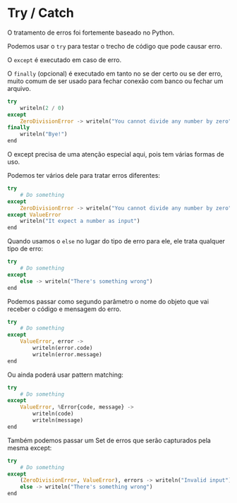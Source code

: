# Try / Catch

O tratamento de erros foi fortemente baseado no Python.

Podemos usar o `try` para testar o trecho de código que pode causar erro.

O `except` é executado em caso de erro.

O `finally` (opcional) é executado em tanto no se der certo ou se der erro, muito comum de ser usado para fechar conexão com banco ou fechar um arquivo.

```python
try
    writeln(2 / 0)
except
    ZeroDivisionError -> writeln("You cannot divide any number by zero")
finally
    writeln("Bye!")
end
```

O except precisa de uma atenção especial aqui, pois tem várias formas de uso.

Podemos ter vários dele para tratar erros diferentes:

```python
try
    # Do something
except
    ZeroDivisionError -> writeln("You cannot divide any number by zero")
except ValueError
    writeln("It expect a number as input")
end
```

Quando usamos o `else` no lugar do tipo de erro para ele, ele trata qualquer tipo de erro:

```python
try
    # Do something
except
    else -> writeln("There's something wrong")
end
```

Podemos passar como segundo parâmetro o nome do objeto que vai receber o código e mensagem do erro.

```python
try
    # Do something
except
    ValueError, error -> 
        writeln(error.code)
        writeln(error.message)
end
```

Ou ainda poderá usar pattern matching:

```python
try
    # Do something
except
    ValueError, %Error{code, message} ->
        writeln(code)
        writeln(message)
end
```

Também podemos passar um Set de erros que serão capturados pela mesma except:

```python
try
    # Do something
except
    (ZeroDivisionError, ValueError), errors -> writeln("Invalid input")
    else -> writeln("There's something wrong")
end
```
